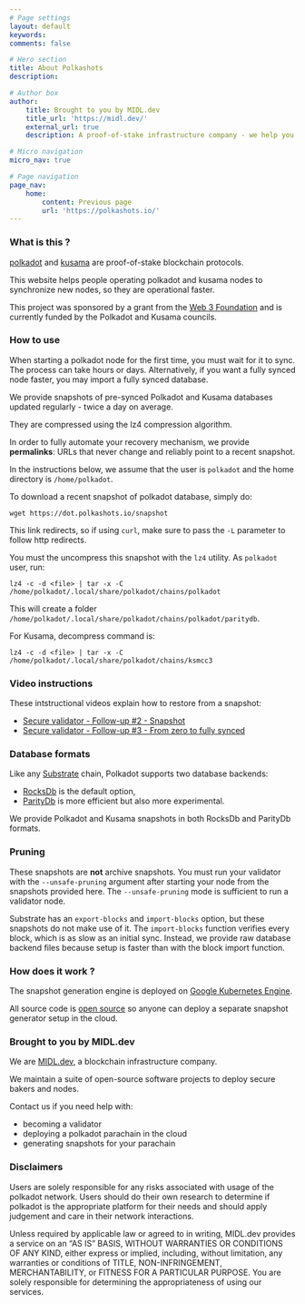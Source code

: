 ```yaml
---
# Page settings
layout: default
keywords:
comments: false

# Hero section
title: About Polkashots
description: 

# Author box
author:
    title: Brought to you by MIDL.dev
    title_url: 'https://midl.dev/'
    external_url: true
    description: A proof-of-stake infrastructure company - we help you validate your DOT. <a href="https://MIDL.dev/polkadot" target="_blank">Learn more</a>.

# Micro navigation
micro_nav: true

# Page navigation
page_nav:
    home:
        content: Previous page
        url: 'https://polkashots.io/'
---
```


### What is this ?

[polkadot](https://polkadot.network) and [kusama](https://kusama.network) are proof-of-stake blockchain protocols.

This website helps people operating polkadot and kusama nodes to synchronize new nodes, so they are operational faster.

This project was sponsored by a grant from the [Web 3 Foundation](https://web3.foundation/) and is currently funded by the Polkadot and Kusama councils.

### How to use

When starting a polkadot node for the first time, you must wait for it to sync. The process can take hours or days. Alternatively, if you want a fully synced node faster, you may import a fully synced database.

We provide snapshots of pre-synced Polkadot and Kusama databases updated regularly - twice a day on average.

They are compressed using the lz4 compression algorithm.

In order to fully automate your recovery mechanism, we provide **permalinks**: URLs that never change and reliably point to a recent snapshot.

In the instructions below, we assume that the user is `polkadot` and the home directory is `/home/polkadot`.

To download a recent snapshot of polkadot database, simply do:

```
wget https://dot.polkashots.io/snapshot
```

This link redirects, so if using `curl`, make sure to pass the `-L` parameter to follow http redirects.

You must the uncompress this snapshot with the `lz4` utility. As `polkadot` user, run:

```
lz4 -c -d <file> | tar -x -C /home/polkadot/.local/share/polkadot/chains/polkadot
```

This will create a folder `/home/polkadot/.local/share/polkadot/chains/polkadot/paritydb`.

For Kusama, decompress command is:

```
lz4 -c -d <file> | tar -x -C /home/polkadot/.local/share/polkadot/chains/ksmcc3
```

### Video instructions

These intstructional videos explain how to restore from a snapshot:

* [Secure validator - Follow-up #2 - Snapshot](https://www.youtube.com/watch?v=Egbf5biQGNc)
* [Secure validator - Follow-up #3 - From zero to fully synced](https://www.youtube.com/watch?v=UE6GJGvIur8)

### Database formats

Like any [Substrate](https://substrate.dev) chain, Polkadot supports two database backends:

* [RocksDb](https://rocksdb.org/) is the default option,
* [ParityDb](https://github.com/paritytech/parity-db) is more efficient but also more experimental.

We provide Polkadot and Kusama snapshots in both RocksDb and ParityDb formats.

### Pruning

These snapshots are **not** archive snapshots. You must run your validator with the `--unsafe-pruning` argument after starting your node from the snapshots provided here. The `--unsafe-pruning` mode is sufficient to run a validator node.

Substrate has an `export-blocks` and `import-blocks` option, but these snapshots do not make use of it. The `import-blocks` function verifies every block, which is as slow as an initial sync. Instead, we provide raw database backend files because setup is faster than with the block import function.

### How does it work ?

The snapshot generation engine is deployed on [Google Kubernetes Engine](https://cloud.google.com/kubernetes-engine).

All source code is [open source](https://github.com/midl-dev/polkadot-snapshot-generator) so anyone can deploy a separate snapshot generator setup in the cloud.


### Brought to you by MIDL.dev

We are [MIDL.dev](https://midl.dev), a blockchain infrastructure company.

We maintain a suite of open-source software projects to deploy secure bakers and nodes.

Contact us if you need help with:

* becoming a validator
* deploying a polkadot parachain in the cloud
* generating snapshots for your parachain

### Disclaimers

Users are solely responsible for any risks associated with usage of the polkadot network. Users should do their own research to determine if polkadot is the appropriate platform for their needs and should apply judgement and care in their network interactions.

Unless required by applicable law or agreed to in writing, MIDL.dev provides a service on an “AS IS” BASIS, WITHOUT WARRANTIES OR CONDITIONS OF ANY KIND, either express or implied, including, without limitation, any warranties or conditions of TITLE, NON-INFRINGEMENT, MERCHANTABILITY, or FITNESS FOR A PARTICULAR PURPOSE. You are solely responsible for determining the appropriateness of using our services.
